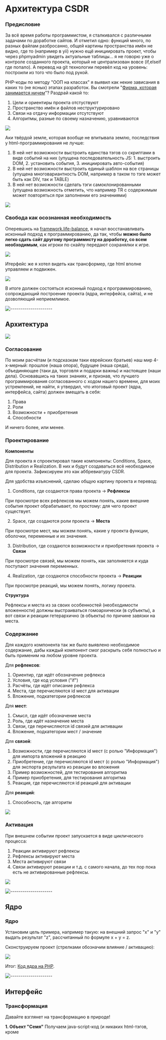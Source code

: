 # Архитектура CSDR

<h3>Предисловие</h3>

За всё время работы программистом, я сталкивался с различными задачами по доработке сайтов. И отметил одно: функций много, по разных файлам разбросанно, общей картины пространства имён не видно, где то (например в yii) нужно ещё инициировать проект, чтобы через phpmyadmin увидеть актуальные таблицы... я не говорю уже о контроле созданного проекта, который не централизован вовсе (if,elseif где попало). А перевод на git технологии перевёл код на уровень: построили из того что было под рукой.

PHP-коды по методу  "ООП на классах" я выявил как некие зависания в каких то (не ясных) этапах разработок. Вы смотрели "<a href="https://www.youtube.com/watch?v=fqWQ2tePQk8">Фирма, которая занимается ничем</a>"? Раздрай какой то:

1. Цели и ориентиры проекта отстуствуют
2. Пространство имён и файлов неструктурировано
3. Связи на отдачу информации отсутствуют
4. Алгоритмы, разные по своему назначению, уравниваются

![](./Картинки/Посейдон.jpg)

Аки твёрдой земле, которая вообще не впитывала землю, последствия у html-программирования не лучше:

1. В ней нет возможности выстроить единства тэгов со скриптами в виде событий на них (упущена последовательность JS: 1. выстроить DOM, 2. установить события, 3. инициировать авто-события)
2. В ней нет возможности выстроить единый шаблон на все страницы (упущена многовариантность DOM, например в таком то тэге может быть как DIV, так и TABLE)
3. В ней нет возможности сделать тэги самоклонированными (упущена возможность отметить, что например TR с содержимым может повторяться при заполнении его значениями)

![](./Картинки/Валли.jpg)

<h3>Свобода как осознанная необходимость</h3>

Оперевшись на <a href="https://github.com/it-architector/framework.life-balance">framework.life-balance</a>, я начал восстанавливать исконный подход к программированию, да так, чтобы <b>можно было легко сдать сайт другому программисту на доработку, со всем необходимым</b>, как игроки по скайпу передают сохранялки к игре.

![](/Картинки/Переезд.jpg)

Итерфейс же я хотел видеть как трансформер, где html вполне управляем и подвижен.

![](/Картинки/Игрушка.jpg)

В итоге должен состояться исконный подход к программированию, сопрождающий построение проекта (ядра, интерфейса, сайта), и не дозволяющий неприемлимое. 

![---------------------](./Картинки/hr.png)

<h2>Архитектура</h2>

![](/Картинки/Дом.jpg)

<h3>Согласование</h3>

По моим расчётам (и подсказкам таки еврейских братьев) наш мир 4-х-мерный: прошлое (наша опора), будущее (наша среда), объединяющее (таки да, торговля и подарки важны) и настоящее (наши дела). Основавшись на таких знаниях, и признав, что лучшего программирования согласованного с ходом нашего времени, для моих устремлений, не найти, я утвердил, что итоговый проект (ядра, интерфейса, сайта) должен вмещать в себя: 

1. Права
2. Роли
3. Возможности + приобретения
4. Способности

И ничего более, или менее.

<h3>Проектирование</h3>

<b>Компоненты</b>

Для проекта я спроектировал такие компоненты: Conditions, Space, Distribution и Realization. В них и будут создаваться всё необходимое для проекта. Зафиксируем это как аббревиатуру CSDR. 

Для удобства изъяснений, сделаю общую картину проекта и перевод:

1) Conditions, где создаются права проекта -> <b>Рефлексы</b>

При просмотре всех рефлексов мы можем понять, какие внешние события проект обрабатывает, по простому: для чего проект существует.


2) Space, где создаются роли проекта -> <b>Места</b>

При просмотре мест, мы можем понять, какие у проекта функции, оболочки, переменные и их значения.


3) Distribution, где создаются возможности и приобретения проекта -> <b>Связи</b>

При просмотре связей, мы можем понять, как заполняется и куда поступают значения переменных.


4) Realization, где создаются способности проекта -> <b>Реакции</b>

При просмотре реакций, мы можем понять, логику проекта.

<b>Структура</b>

Рефлексы и места из за своих особенностей (необходимости вложенности) должны выстраиваться гомоархически (в субъекты), а вот связи и реакции гетерархично (в объекты) по причине завязки на места.

<h3>Содержание</h3>

Для каждого компонента так же было выявлено необходимое содержание, дабы каждый компонент смог раскрыть себя полностью и быть применим на любом уровне проекта.

Для <b>рефлексов</b>:
1. Ориентир, где идёт обозначение рефлекса
2. Условия, где код условия ("if")
3. Расчёты, где идёт описание рефлекса
4. Места, где перечисляются id мест для активации
5. Вложение, подкатегории рефлексов


Для <b>мест</b>:
1. Смысл, где идёт обозначение места
2. Роль, где идёт назначение места
3. Связи, где перечисляются id связей для активации
4. Вложение, подкатегории мест / значение


Для <b>связей</b>:
1. Возможности, где перечисляются id мест (с ролью "Информация") для импорта вложений в реакцию
2. Приобретение, где перечисляются id мест (с ролью "Информация") для экспорта результата из реакции во вложения
3. Пример возможностей, для тестирования алгоритма
4. Пример приобретения, для тестирования алгоритма
5. Реакция, где перечисляются id реакций для активации


Для <b>реакций</b>:
1. Способность, где алгоритм

![](/Картинки/Гомоархия%20и%20гетерархия.jpg)

<h3>Активация</h3>

При внешнем событии проект запускается в виде циклического процесса:

1. Реакции активируют рефлексы
2. Рефлексы активируют места
3. Места активируют связи
4. Связи активируют реакции
и т.д. с самого начала, до тех пор пока есть не активированные рефлексы.

![](/Картинки/4-х%20мерный%20проект%20в%20виде%20CSDR.png)

![---------------------](./Картинки/hr.png)

<h2>Ядро</h2>

<h3>Ядро</h3>

Установим цель примера, например такую: на внешний запрос "x" и "y" выдать результат "z", рассчитанный по формуле x + y = z.

Сконструируем проект (стрелками обозначим влияние / активацию):

![](/Картинки/Эскиз%20проекта.png)

Итог: <a href="./Код ядра на PHP.php">Код ядра на PHP</a>.

![---------------------](./Картинки/hr.png)

<h2>Интерфейс</h2>

<h3>Трансформация</h3>

Давайте взглянет на трансформацию в природе!

<b>1. Объект "Семя"</b>
Получаем java-script-код (и никаких html-тэгов, кроме <script>).

![](/Картинки/Трансформация/Трансформация.0.Объект%20семя.png)


<b>2. Главная цель</b>

Получаем цели.

![](/Картинки/Трансформация/Трансформация.1.Главная%20цель.png)


<b>3. Главное место</b>

Выстраиваем DOM.

![](/Картинки/Трансформация/Трансформация.2.Главное%20место.png)


<b>4. Место запаса</b>

Запоминаем глобальные переменные.

![](/Картинки/Трансформация/Трансформация.3.Место%20запаса.png)


<b>5. Верхне-нижнее место</b>

DOM дополняется новыми отделами.

![](/Картинки/Трансформация/Трансформация.4.Верхне-нижнее%20место.png)


<b>6. Элемент</b>

Задаем на местах необходимый обмен (входящее-выходящее) с глобальными переменными.

![](/Картинки/Трансформация/Трансформация.5.Элемент.png)


<b>7. Событие</b>

На элементы выставляем необходимые события.

![](/Картинки/Трансформация/Трансформация.6.Событие.png)


<b>8. Объект "Дерево"</b>

Отображаем интерфейс в браузере!

![](/Картинки/Трансформация/Трансформация.7.Объект%20дерево.png)


<h3>Многостраничность</h3>

Поглядим на корни. Это будут наши рефлексы. Новые корни (под-рефлексы) будем отмечать новым цветным окрасом. Соотвестенно, все места (и элементы, и события) так же будут помечены таким же цветным окрасом того рефлекса, которой принадлежат. Это позволит при активации определенного рефлекса создать нужные места (и связи, и реакции).

![](/Картинки/Много-страничность/Много-страничность.1.Ответления.png)

На картинке задана первый рефлекс, который мы обязательно выполним: вырастим ветку (создадим TR), а потом уже на выбор, активируем одно из рефлексов: либо TH, либо TD (которые впоследствии заполним содержимым).

<h3>Самоклонирование</h3>

Отметим штрихами то место, которому нужно самоклонироваться. Это место будет наш тэг TD. Создадим на это место связь, которое подгрузит массив данных для всех TD, который реакция распределит.

![](/Картинки/Самоклонирование/Самоклонирование.1.Нижнее%20ответление.png)

<h3>Пример</h3>

Выведим два тэга (div, b) и заполним один тэг текстом: <a href="./Код трансформации интерфейса на JS.html">Код трансформации интерфейса на JS</a>.

![---------------------](./Картинки/hr.png)

<h2>Ссылки</h2>

Далее по теме: 

![](/Картинки/Общение.png) <a target="_blank" href="https://github.com/it-architector/constructor.csdr">Парадигма конструктора проекта посредством архитектуры CSDR</a><br>
![](/Картинки/Общение.png) <a target="_blank" href="https://github.com/it-architector/framework.csdr">Парадигма framework'a сопровождающая разработку проекта посредством архитектуры CSDR</a><br>
![](/Картинки/Пополнить%20баланс.png) <a href="https://money.yandex.ru/to/410013830829482/500000">Мой баланс (не трусьте, пополняйте!)</a>

Публикации:

![](/Картинки/Общение.png) <a target="_blank" href="https://php.ru/forum/threads/arxitektura-proekta-na-php.81428/">На php.ru</a><br>
![](/Картинки/Общение.png) <a target="_blank" href="http://www.cyberforum.ru/php-frameworks/thread2527421.html">На cyberforum.ru</a><br>
![](/Картинки/Общение.png) <a target="_blank" href="https://habr.com/ru/post/474296/">На habr.com</a><br>

